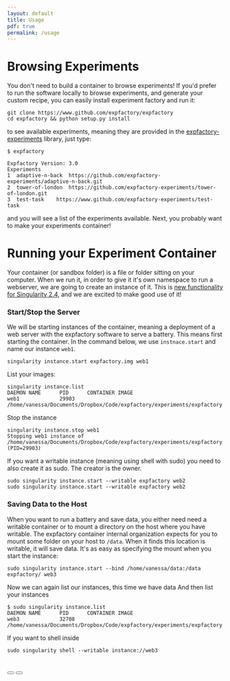```yaml
---
layout: default
title: Usage
pdf: true
permalink: /usage
---
```


# Browsing Experiments

You don't need to build a container to browse experiments! If you'd prefer to run the software locally to browse experiments, and generate your custom recipe, you can easily install experiment factory and run it:

```
git clone https://www.github.com/expfactory/expfactory
cd expfactory && python setup.py install
```

to see available experiments, meaning they are provided in the [expfactory-experiments](https://www.github.com/expfactory/library) library, just type:

```
$ expfactory

Expfactory Version: 3.0
Experiments
1  adaptive-n-back	https://github.com/expfactory-experiments/adaptive-n-back.git
2  tower-of-london	https://github.com/expfactory-experiments/tower-of-london.git
3  test-task	https://www.github.com/expfactory-experiments/test-task
```

and you will see a list of the experiments available. Next, you probably want to make your experiments container!


# Running your Experiment Container

Your container (or sandbox folder) is a file or folder sitting on your computer. When we run it, in order to give it it's own namespace to run a webserver, we are going to create an instance of it. This is [new functionality for Singularity 2.4](https://singularityware.github.io/docs-instances), and we are excited to make good use of it!

### Start/Stop the Server
We will be starting instances of the container, meaning a deployment of a web server with the expfactory software to serve a battery. This means first starting the container. In the command below, we use `instnace.start` and name our instance `web1`.

```
singularity instance.start expfactory.img web1
```

List your images:

```
singularity instance.list
DAEMON NAME      PID      CONTAINER IMAGE
web1             29903    /home/vanessa/Documents/Dropbox/Code/expfactory/experiments/expfactory
```

Stop the instance

```
singularity instance.stop web1
Stopping web1 instance of /home/vanessa/Documents/Dropbox/Code/expfactory/experiments/expfactory (PID=29903)
```

If you want a writable instance (meaning using shell with sudo) you need to also create it as sudo. The creator is the owner.

```
sudo singularity instance.start --writable expfactory web2
sudo singularity instance.start --writable expfactory web2
```


### Saving Data to the Host
When you want to run a battery and save data, you either need need a writable container or to mount a directory
on the host where you have writable. The expfactory container internal organization expects for you to mount some folder on your host to `/data`. When it finds this location is writable, it will save data. It's as easy as specifying the mount when you start the instance:

```
sudo singularity instance.start --bind /home/vanessa/data:/data expfactory/ web3
```

Now we can again list our instances, this time we have data And then list your instances

```
$ sudo singularity instance.list
DAEMON NAME      PID      CONTAINER IMAGE
web3             32708    /home/vanessa/Documents/Dropbox/Code/expfactory/experiments/expfactory
```

If you want to shell inside

```
sudo singularity shell --writable instance://web3
```

<br>
<div>
    <a href="/expfactory/generate.html"><button class="previous-button btn btn-primary"><i class="fa fa-chevron-left"></i> </button></a>
    <a href="/expfactory/contribute.html"><button class="next-button btn btn-primary"><i class="fa fa-chevron-right"></i> </button></a>
</div><br>
